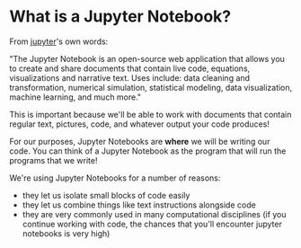 What is a Jupyter Notebook?
=======================

From [jupyter](https://jupyter.org/)'s own words:

"The Jupyter Notebook is an open-source web application that allows you to create and share documents that contain live code, equations, visualizations and narrative text. Uses include: data cleaning and transformation, numerical simulation, statistical modeling, data visualization, machine learning, and much more."

This is important because we'll be able to work with documents that contain regular text, pictures, code, and whatever output your code produces!

For our purposes, Jupyter Notebooks are __where__ we will be writing our code. You can think of a Jupyter Notebook as the program that will run the programs that we write!

We're using Jupyter Notebooks for a number of reasons:
- they let us isolate small blocks of code easily
- they let us combine things like text instructions alongside code
- they are very commonly used in many computational disciplines (if you continue working with code, the chances that you'll encounter jupyter notebooks is very high)

